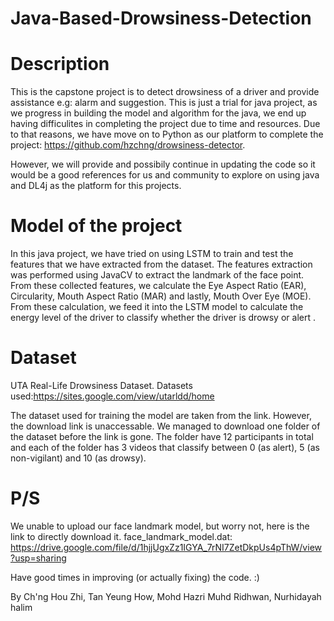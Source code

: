 # Java-Based-Drowsiness-Detection

# Description
This is the capstone project is to detect drowsiness of a driver and provide assistance e.g: alarm and suggestion.
This is just a trial for java project, as we progress in building the model and algorithm for the java, we end up having difficulites in completing the project due to time and resources. Due to that reasons, we have move on to Python as our platform to complete the project: https://github.com/hzchng/drowsiness-detector.

However, we will provide and possibily continue in updating the code so it would be a good references for us and community to explore on using java and DL4j as the platform for this projects.

# Model of the project
In this java project, we have tried on using LSTM to train and test the features that we have extracted from the dataset. The features extraction was performed using JavaCV to extract the landmark of the face point. From these collected features, we calculate the Eye Aspect Ratio (EAR), Circularity, Mouth Aspect Ratio (MAR) and lastly, Mouth Over Eye (MOE). From these calculation, we feed it into the LSTM model to calculate the energy level of the driver to classify whether the driver is drowsy or alert .

# Dataset
UTA Real-Life Drowsiness Dataset.
Datasets used:https://sites.google.com/view/utarldd/home

The dataset used for training the model are taken from the link. However, the download link is unaccessable. We managed to download one folder of the dataset before the link is gone. The folder have 12 participants in total and each of the folder has 3 videos that classify between 0 (as alert), 5 (as non-vigilant) and 10 (as drowsy).

# P/S
We unable to upload our face landmark model, but worry not, here is the link to directly download it.
face_landmark_model.dat: https://drive.google.com/file/d/1hjjUgxZz1IGYA_7rNI7ZetDkpUs4pThW/view?usp=sharing

Have good times in improving (or actually fixing) the code.
:)

By Ch'ng Hou Zhi, Tan Yeung How, Mohd Hazri Muhd Ridhwan, Nurhidayah halim
